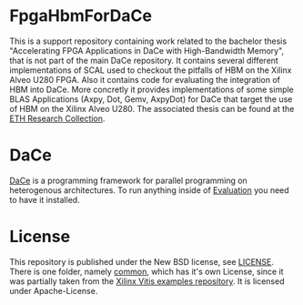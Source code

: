 # FpgaHbmForDaCe

This is a support repository containing work related to the bachelor thesis "Accelerating FPGA Applications in DaCe with High-Bandwidth Memory", that is not part of the main DaCe repository. It contains several different implementations of SCAL used to checkout the pitfalls of HBM on the Xilinx Alveo U280 FPGA. Also it contains code for evaluating the integration of HBM into DaCe. More concretly it provides implementations of some simple BLAS Applications (Axpy, Dot, Gemv, AxpyDot) for DaCe that target the use of HBM on the Xilinx Alveo U280. The associated thesis can be found at the [ETH Research Collection](https://www.research-collection.ethz.ch/handle/20.500.11850/505519).

# DaCe

[DaCe](https://github.com/spcl/dace) is a programming framework for parallel programming on heterogenous architectures. To run anything inside of [Evaluation](Evaluation) you need to have it installed.

# License

This repository is published under the New BSD license, see [LICENSE](https://github.com/jnice-81/FpgaHbmForDaCe/blob/master/LICENSE). There is one folder, namely [common](SCAL_using_HBM/common), which has it's own License, since it was partially taken from the [Xilinx Vitis examples repository](https://github.com/Xilinx/Vitis_Accel_Examples). It is licensed under Apache-License.
